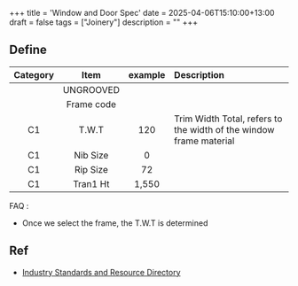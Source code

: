 +++
title = 'Window and Door Spec'
date = 2025-04-06T15:10:00+13:00
draft = false
tags = ["Joinery"] 
description = ""
+++

## Define
|Category|Item|example|Description|
|:--:|:--:|:--:|:----|
| | UNGROOVED  | | |
| | Frame code | | |
| C1|T.W.T | 120|Trim Width Total, refers to the width of the window frame material |
| C1|Nib Size | 0| |
| C1|Rip Size |72 | |
| C1|Tran1 Ht |1,550 | |

FAQ :  
* Once we select the frame, the T.W.T is determined


## Ref

* [Industry Standards and Resource Directory](https://www.wganz.org.nz/resource-directory/)
